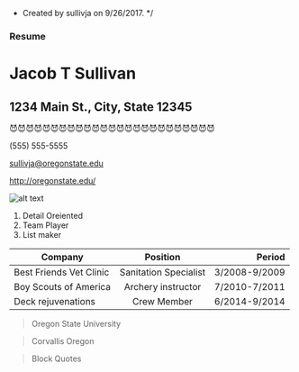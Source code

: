 
 * Created by sullivja on 9/26/2017.
 */

### Resume

# Jacob T Sullivan

## 1234 Main St., City, State 12345

😈😈😈😈😈😈😈😈😈😈😈😈😈😈😈😈😈😈😈😈😈😈😈😈😈


(555) 555-5555

sullivja@oregonstate.edu


http://oregonstate.edu/

![alt text](http://i.telegraph.co.uk/multimedia/archive/03595/potd-seals_3595361k.jpg)



1. Detail Oreiented
2. Team Player
3. List maker



| Company        | Position           | Period  |
| ------------- |:-------------:| -----:|
| Best Friends Vet Clinic      | Sanitation Specialist | 3/2008-9/2009 |
|Boy Scouts of America       | Archery instructor     |   7/2010-7/2011 |
| Deck rejuvenations | Crew Member      |   6/2014-9/2014 |


>Oregon State University

>Corvallis Oregon

>Block Quotes



